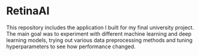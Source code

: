# RetinaAI
This repository includes the application I built for my final university project. The main goal was to experiment with different machine learning and deep learning models, trying out various data preprocessing methods and tuning hyperparameters to see how performance changed.

